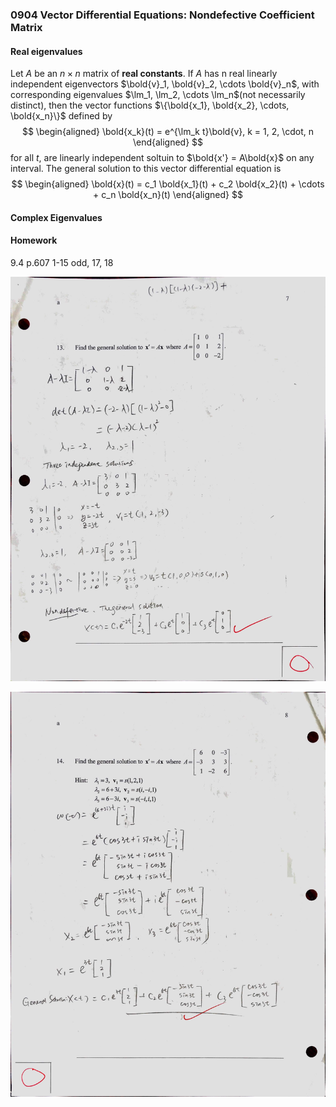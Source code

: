 ### 0904 Vector Differential Equations: Nondefective Coefficient Matrix

#### Real eigenvalues
Let $A$ be an $n \times n$ matrix of **real constants**. If $A$ has n real linearly independent eigenvectors $\bold{v}_1, \bold{v}_2, \cdots \bold{v}_n$, with corresponding eigenvalues $\lm_1, \lm_2, \cdots \lm_n$(not necessarily distinct), then the vector functions $\{\bold{x_1}, \bold{x_2}, \cdots, \bold{x_n}\}$ defined by
$$
\begin{aligned}
\bold{x_k}(t) = e^{\lm_k t}\bold{v}, k = 1, 2, \cdot, n
\end{aligned}
$$
for all $t$, are linearly independent soltuin to $\bold{x'} = A\bold{x}$ on any interval. The general solution to this vector differential equation is
$$
\begin{aligned}
\bold{x}(t) = c_1 \bold{x_1}(t) + c_2 \bold{x_2}(t) + \cdots + c_n \bold{x_n}(t)
\end{aligned}
$$

#### Complex Eigenvalues

#### Homework
9.4 p.607 1-15 odd, 17, 18

![Graph](../assets/nondefective_coefficient_vde_ex1.JPG)

![Graph](../assets/nondefective_coefficient_vde_ex2.JPG)
